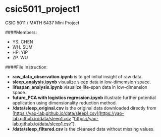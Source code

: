 # csic5011_project1
CSIC 5011 / MATH 6437 Mini Project

####Members:

- YS. CHEN
- WH. SUM
- HP. YIP
- ZP. WU


####File Instruction:

- **raw\_data\_observation.ipynb** is to get initial insight of raw data.
- **sleep\_analysis.ipynb** visualize sleep data in low-dimemsion space.
- **lifespan\_analysis.ipynb** visualize life-span data in low-dimension space. 
- **future\_PCA with logistics regression.ipynb** illustrate further potential application using dimensionality reduction method.  
- **/data/sleep\_original.csv** is the original data downloaded directly from [https://yao-lab.github.io/data/sleep1.csv](https://yao-lab.github.io/data/sleep1.csv "https://yao-lab.github.io/data/sleep1.csv"). 
- **/data/sleep\_filtered.csv** is the cleansed data without missing values.

	
